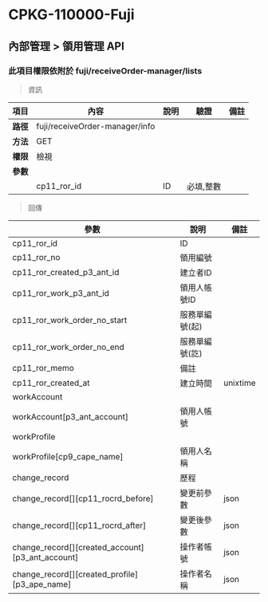 # CPKG-110000-Fuji

## 內部管理 > 領用管理 API

### 此項目權限依附於 fuji/receiveOrder-manager/lists

> 資訊

| 項目                      | 內容                       | 說明                |驗證                      |   備註         |
|---------------------------|----------------------------|----------------------|-----------------|----------------|
| <b>路徑</b>               | fuji/receiveOrder-manager/info    |                        |                |                  |
| <b>方法</b>               | GET                        |                    |                    |                 |
| <b>權限</b>               | 檢視                       |                     |                   |                 |
| <b>參數</b>               |                            |                       |                 |                 |
|                          | cp11_ror_id             | ID            | 必填,整數               |                 |

> 回傳

| 參數                                                                        | 說明                            | 備註                           |
|----------------------------------------------------------------------------|--------------------------------|--------------------------------|
| cp11_ror_id               | ID                            |                                |
| cp11_ror_no             | 領用編號                            |                                |
| cp11_ror_created_p3_ant_id             | 建立者ID                            |                                |
| cp11_ror_work_p3_ant_id             | 領用人帳號ID                            |                                |
| cp11_ror_work_order_no_start             | 服務單編號(起)                            |                                |
| cp11_ror_work_order_no_end             | 服務單編號(訖)                            |                                |
| cp11_ror_memo             | 備註                            |                                |
| cp11_ror_created_at             | 建立時間                            | unixtime                               |
| workAccount             |                             |                                |
| workAccount[p3_ant_account]             | 領用人帳號                            |                                |
| workProfile             |                             |                                |
| workProfile[cp9_cape_name]             | 領用人名稱                            |                                |
| change_record             | 歷程                            |                                |
| change_record[][cp11_rocrd_before]             | 變更前參數                            | json                               |
| change_record[][cp11_rocrd_after]             | 變更後參數                            | json                               |
| change_record[][created_account][p3_ant_account]             | 操作者帳號                            | json                               |
| change_record[][created_profile][p3_ape_name]             | 操作者名稱                            | json                               |
